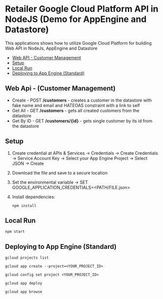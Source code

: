 # Retailer Google Cloud Platform API in NodeJS (Demo for AppEngine and Datastore)

This applications shows how to utilize Google Cloud Platform for building Web API in NodeJs, AppEngine and Datastore

* [Web API - Customer Management](#Web-API---Customer-Management)
* [Setup](#setup)
* [Local Run](#local-run)
* [Deploying to App Engine (Standard)](#deploying-to-app-engine-standard)

## Web Api - (Customer Management)

* Create - POST **/customers** - creates a customer in the datastore with fake name and email and HATEOAS constraint with a link to self
* Get All - GET **/customers** - gets all created customers from the datastore
* Get By ID - GET **/customers/{id}** - gets single customer by its id from the datastore

## Setup

1.  Create credential at APIs & Services -> Credentials -> Create Credentials -> Service Account Key -> Select your App Engine Project -> Select JSON -> Create

2.  Download the file and save to a secure location

3.  Set the environmental variable -> SET GOOGLE_APPLICATION_CREDENTIALS=<PATH/FILE.json>

4.  Install dependencies:

        npm install

## Local Run

    npm start

## Deploying to App Engine (Standard)

    gcloud projects list

    gcloud app create --project=<YOUR_PROJECT_ID>

    gcloud config set project <YOUR_PROJECT_ID>

	gcloud app deploy 

    gcloud app browse